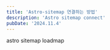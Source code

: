 ```yaml
---
title: 'Astro-sitemap 연결하는 방법'
description: 'Astro sitemap connect'
pubDate: '2024.11.4'
---
```


astro sitemap loadmap

<style>

</style>

<script src="https://utteranc.es/client.js"
        repo="tjsgh1217/tjsgh1217.github.io"
        issue-term="pathname"
        theme="github-light"
        crossorigin="anonymous"
        async>
</script>
